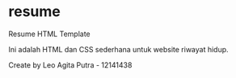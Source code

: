 # resume
Resume HTML Template

Ini adalah HTML dan CSS sederhana untuk website riwayat hidup.

Create by Leo Agita Putra - 12141438
